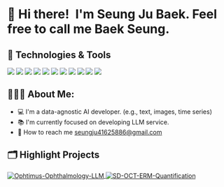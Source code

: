 # 👋 Hi there!&ensp;I'm Seung Ju Baek. Feel free to call me Baek Seung.

## 🔧 Technologies & Tools

![](https://img.shields.io/badge/Code-Python-informational?style=flat&logo=python&logoColor=white&color=2bbc8a)
![](https://img.shields.io/badge/Tools-pytorch-informational?style=flat&logo=pytorch&logoColor=white&color=2bbc8a)
![](https://img.shields.io/badge/Tools-git-informational?style=flat&logo=git&logoColor=white&color=2bbc8a)
![](https://img.shields.io/badge/Tools-huggingface-informational?style=flat&logo=huggingface&logoColor=white&color=2bbc8a)
![](https://img.shields.io/badge/Tools-Transformers-informational?style=flat&color=2bbc8a)
![](https://img.shields.io/badge/Tools-langchain-informational?style=flat&logo=langchain&logoColor=white&color=2bbc8a)
![](https://img.shields.io/badge/Tools-langgraph-informational?style=flat&logo=langgraph&logoColor=white&color=2bbc8a)
![](https://img.shields.io/badge/Tools-yolo-informational?style=flat&logo=yolo&logoColor=white&color=2bbc8a)
![](https://img.shields.io/badge/Tools-opencv-informational?style=flat&logo=opencv&logoColor=white&color=2bbc8a)
![](https://img.shields.io/badge/Tools-streamlit-informational?style=flat&logo=Streamlit&logoColor=white&color=2bbc8a)
![](https://img.shields.io/badge/Database-mysql-informational?style=flat&logo=mysql&logoColor=white&color=2bbc8a)


<h2 align="left">👨🏻‍💻 About Me:</h2>

- :computer: I'm a data-agnostic AI developer. (e.g., text, images, time series)  
- :books: I'm currently focused on developing LLM service.  
- :email: How to reach me <a href="mailto:seungju41625886@gmail.com">seungju41625886@gmail.com</a>

## 🗂️ Highlight Projects

<a href="https://github.com/baeekseung/Ophtimus-Ophthalmology-LLM">
  <img align="center" src="https://github-readme-stats.vercel.app/api/pin/?username=baeekseung&repo=Ophtimus-Ophthalmology-LLM&show_icons=true&line_height=27&title_color=6aa6f8&text_color=8a919a&icon_color=6aa6f8&bg_color=22272e" alt="Ophtimus-Ophthalmology-LLM" />
</a>

<a href="https://github.com/baeekseung/SD-OCT-ERM-Quantification">
  <img align="center" src="https://github-readme-stats.vercel.app/api/pin/?username=baeekseung&repo=SD-OCT-ERM-Quantification&show_icons=true&line_height=27&title_color=6aa6f8&text_color=8a919a&icon_color=6aa6f8&bg_color=22272e" alt="SD-OCT-ERM-Quantification" />
</a>

